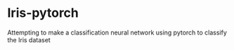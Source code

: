 # Iris-pytorch
Attempting to make a classification neural network using pytorch to classify the Iris dataset
